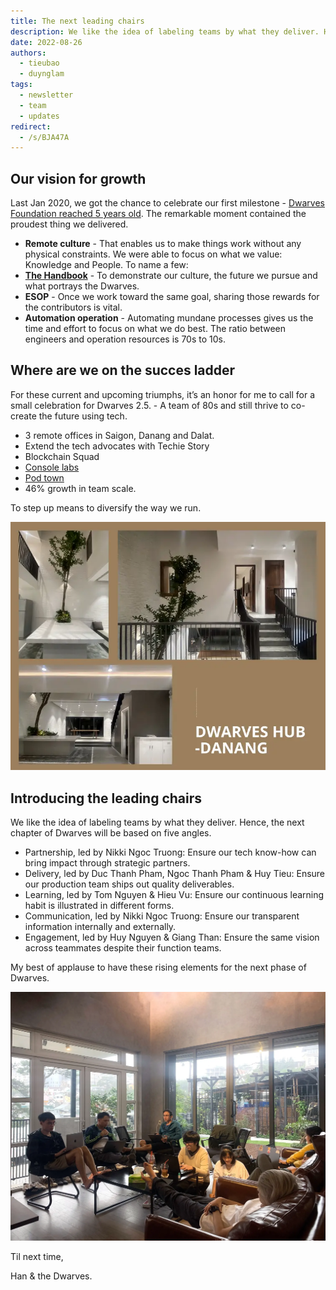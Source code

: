 ```yaml
---
title: The next leading chairs
description: We like the idea of labeling teams by what they deliver. Hence, the next chapter of Dwarves will be based on five angles.
date: 2022-08-26
authors:
  - tieubao
  - duynglam
tags:
  - newsletter
  - team
  - updates
redirect:
  - /s/BJA47A
---
```


## Our vision for growth

Last Jan 2020, we got the chance to celebrate our first milestone - [Dwarves Foundation reached 5 years old](https://dwarves.foundation/five). The remarkable moment contained the proudest thing we delivered.

- **Remote culture** - That enables us to make things work without any physical constraints. We were able to focus on what we value: Knowledge and People. To name a few:
- **[The Handbook](https://dwarves.foundation/radar/)** - To demonstrate our culture, the future we pursue and what portrays the Dwarves.
- **ESOP** - Once we work toward the same goal, sharing those rewards for the contributors is vital.
- **Automation operation** - Automating mundane processes gives us the time and effort to focus on what we do best. The ratio between engineers and operation resources is 70s to 10s.

## Where are we on the succes ladder

For these current and upcoming triumphs, it’s an honor for me to call for a small celebration for Dwarves 2.5. - A team of 80s and still thrive to co-create the future using tech.

- 3 remote offices in Saigon, Danang and Dalat.
- Extend the tech advocates with Techie Story
- Blockchain Squad
- [Console labs](https://console.so/)
- [Pod town](https://pod.town/)
- 46% growth in team scale.

To step up means to diversify the way we run.

![](assets/the-next-leading-chairs_4d913fb4cbfac771e8b55d79a1855b46_md5.webp)

## Introducing the leading chairs

We like the idea of labeling teams by what they deliver. Hence, the next chapter of Dwarves will be based on five angles.

- Partnership, led by Nikki Ngoc Truong: Ensure our tech know-how can bring impact through strategic partners.
- Delivery, led by Duc Thanh Pham, Ngoc Thanh Pham & Huy Tieu: Ensure our production team ships out quality deliverables.
- Learning, led by Tom Nguyen & Hieu Vu: Ensure our continuous learning habit is illustrated in different forms.
- Communication, led by Nikki Ngoc Truong: Ensure our transparent information internally and externally.
- Engagement, led by Huy Nguyen & Giang Than: Ensure the same vision across teammates despite their function teams.

My best of applause to have these rising elements for the next phase of Dwarves.

![](assets/the-next-leading-chairs_0b2a2535fa84512ad9d05bd2dc24f3ae_md5.webp)

Til next time,

Han & the Dwarves.
